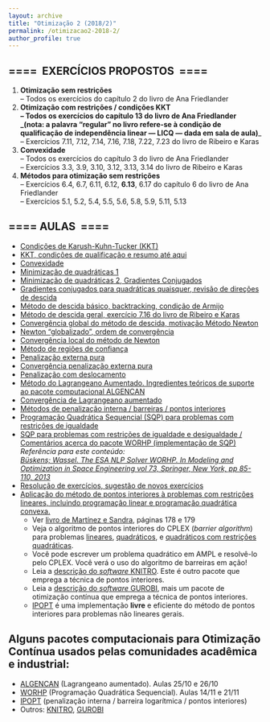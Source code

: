 ```yaml
---
layout: archive
title: "Otimização 2 (2018/2)"
permalink: /otimizacao2-2018-2/
author_profile: true
---
```


## ====  EXERCÍCIOS PROPOSTOS  ====

1.  **Otimização sem restrições**  
    – Todos os exercícios do capítulo 2 do livro de Ana Friedlander
2.  **Otimização com restrições / condições KKT**  
    **– Todos os exercícios do capítulo 13 do livro de Ana Friedlander _(nota: a palavra “regular” no livro refere-se à condição de qualificação de independência linear — LICQ — dada em sala de aula)**_  
    – Exercícios 7.11, 7.12, 7.14, 7.16, 7.18, 7.22, 7.23 do livro de Ribeiro e Karas
3.  **Convexidade**  
    – Todos os exercícios do capítulo 3 do livro de Ana Friedlander  
    – Exercícios 3.3, 3.9, 3.10, 3.12, 3.13, 3.14 do livro de Ribeiro e Karas
4.  **Métodos para otimização sem restrições**  
    – Exercícios 6.4, 6.7, 6.11, 6.12, **6.13**, 6.17 do capítulo 6 do livro de Ana Friedlander  
    – Exercícios 5.1, 5.2, 5.4, 5.5, 5.6, 5.8, 5.9, 5.11, 5.13

## ==== AULAS  ====

*   [Condições de Karush-Kuhn-Tucker (KKT)](https://drive.google.com/open?id=16CRhmRoXKc-XaW4Xs06jOF02p7v3OC5a)
*   [KKT, condições de qualificação e resumo até aqui](https://drive.google.com/open?id=1tRW9HLd5uowi-bXKvaRtutb8q6k2qJHb)
*   [Convexidade](https://drive.google.com/open?id=18SrzibyF9dElMPJSKKF7I4dIDJfg-d95)
*   [Minimização de quadráticas 1](https://drive.google.com/open?id=1B4qt6pmnLZZF4MD1MMoXM9BLxcieJGPc)
*   [Minimização de quadráticas 2, Gradientes Conjugados](https://drive.google.com/open?id=1l717aFPs6t9giRnSoXlXJRFDNfT3nC4X)
*   [Gradientes conjugados para quadráticas quaisquer, revisão de direções de descida](https://drive.google.com/open?id=1-AV_UA-dr7QWtB_Y67pplMxtnKL77bSs)
*   [Método de descida básico, backtracking, condição de Armijo](https://drive.google.com/open?id=1ohwKy54C6LFoXupt-vuTHgCVd9FtqtSW)
*   [Método de descida geral, exercício 7.16 do livro de Ribeiro e Karas](https://drive.google.com/open?id=1sVFGgDVhDg2NfmUQqje0B4uEuFCdyA_u)
*   [Convergência global do método de descida, motivação Método Newton](https://drive.google.com/open?id=1aDMbzZD88J4IyA5Bqhhwi0L293hxiYLM)
*   [Newton “globalizado”, ordem de convergência](https://drive.google.com/open?id=186d8GV4EsoveiK5sSSV8PajOeVt0iYzb)
*   [Convergência local do método de Newton](https://drive.google.com/open?id=1vhQpT-cxrS_oXkGOEUzWok5TUTduEQEG)
*   [Método de regiões de confiança](https://drive.google.com/open?id=1hoe9tnOeXY2MUTylFv8gQIBQGXWkuExV)
*   [Penalização externa pura](https://drive.google.com/open?id=13r63cNFMCazBmt32cs3w5jGaE-LvRm2s)
*   [Convergência penalização externa pura](https://drive.google.com/open?id=18fv3TL0LpG0EUKHzVBgCs8yxhj4pMMp9)
*   [Penalização com deslocamento](https://drive.google.com/open?id=1dDrX0ZdkHaE-hD8yrP7YkVLA6UMvC8je)
*   [Método do Lagrangeano Aumentado. Ingredientes teóricos de suporte ao pacote computacional ALGENCAN](https://drive.google.com/open?id=1U7_ct7gBH06yYbFBftMSaNoGvYOKclWC)
*   [Convergência de Lagrangeano aumentado](https://drive.google.com/open?id=1iLNrPq0UhMCZ49isYLro2dk-oR0y2VB3)
*   [Métodos de penalização interna / barreiras / pontos interiores](https://drive.google.com/open?id=1aNNE7I-eL9fUS9fYLWasTsXoFIrYQ9DU)
*   [Programação Quadrática Sequencial (SQP) para problemas com restrições de igualdade](https://drive.google.com/open?id=1MM049gJDj7XoL0ReMmdZbB7_2sdLn9pZ)
*   [SQP para problemas com restrições de igualdade e desigualdade / Comentários acerca do pacote WORHP (implementação de SQP)  
    ](https://drive.google.com/open?id=1uiwxrU4IiTHJCv1J9pfeV3WlPJex-ZuK)_Referência para este conteúdo:  
    [Büskens; Wassel. The ESA NLP Solver WORHP. In Modeling and Optimization in Space Engineering vol 73, Springer, New York, pp 85-110, 2013](https://link.springer.com/chapter/10.1007/978-1-4614-4469-5_4)_
*   [Resolução de exercícios, sugestão de novos exercícios](https://drive.google.com/open?id=1zq-_DalDnUuSNcdWeXrnHOGfJNUoxAci)
*   [Aplicação do método de pontos interiores à problemas com restrições lineares, incluindo programação linear e programação quadrática convexa.](https://drive.google.com/open?id=13x4Z6jzsIb6mHcLbMS6nrXkUNiOHDrLr)
    *   Ver [livro de Martínez e Sandra](https://www.ime.unicamp.br/~sandra/MT601/handouts/MCDO_completo.pdf), páginas 178 e 179
    *   Veja o algoritmo de pontos interiores do CPLEX (_barrier algorithm_) para problemas [lineares](https://www.ibm.com/support/knowledgecenter/SSSA5P_12.7.0/ilog.odms.cplex.help/CPLEX/UsrMan/topics/cont_optim/barrier/02_barrier_intro.html), [quadráticos](https://www.ibm.com/support/knowledgecenter/SSSA5P_12.7.0/ilog.odms.cplex.help/CPLEX/UsrMan/topics/cont_optim/qp/01_QP_title_synopsis.html), e [quadráticos com restrições quadráticas](https://www.ibm.com/support/knowledgecenter/SSSA5P_12.7.0/ilog.odms.cplex.help/CPLEX/UsrMan/topics/cont_optim/qcp/01_QCP_title_synopsis.html).
    *   Você pode escrever um problema quadrático em AMPL e resolvê-lo pelo CPLEX. Você verá o uso do algoritmo de barreiras em ação!
    *   Leia a [descrição do _software_ KNITRO](https://software.com.br/p/knitro?gclid=Cj0KCQiA3IPgBRCAARIsABb-iGKECo2hWcgX_lAIKV-lbnKwEU3egT5IWHbLF8OElFX4w4J-MMWFUcMaAglyEALw_wcB?gclid=Cj0KCQiA3IPgBRCAARIsABb-iGKECo2hWcgX_lAIKV-lbnKwEU3egT5IWHbLF8OElFX4w4J-MMWFUcMaAglyEALw_wcB). Este é outro pacote que emprega a técnica de pontos interiores.
    *   Leia a [descrição do _software_ GUROBI](http://www.gurobi.com/products/features-benefits), mais um pacote de otimização contínua que emprega a técnica de pontos interiores.
    *   [IPOPT](https://projects.coin-or.org/Ipopt) é uma implementação **livre** e eficiente do método de pontos interiores para problemas não lineares gerais.

## Alguns pacotes computacionais para Otimização Contínua usados pelas comunidades acadêmica e industrial:

*   [ALGENCAN](https://www.ime.usp.br/~egbirgin/tango/codes.php#algencan) (Lagrangeano aumentado). Aulas 25/10 e 26/10
*   [WORHP](https://worhp.de/) (Programação Quadrática Sequencial). Aulas 14/11 e 21/11
*   [IPOPT](https://projects.coin-or.org/Ipopt) (penalização interna / barreira logarítmica / pontos interiores)
*   Outros: [KNITRO](https://software.com.br/p/knitro?gclid=Cj0KCQiA3IPgBRCAARIsABb-iGKECo2hWcgX_lAIKV-lbnKwEU3egT5IWHbLF8OElFX4w4J-MMWFUcMaAglyEALw_wcB?gclid=Cj0KCQiA3IPgBRCAARIsABb-iGKECo2hWcgX_lAIKV-lbnKwEU3egT5IWHbLF8OElFX4w4J-MMWFUcMaAglyEALw_wcB), [GUROBI](http://www.gurobi.com/)
